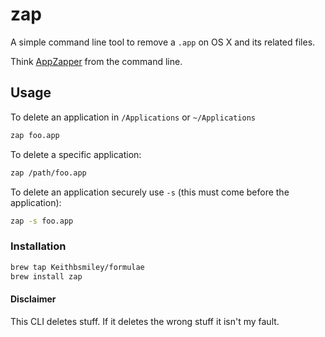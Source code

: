 # zap

A simple command line tool to remove a `.app` on OS X and its related
files.

Think [AppZapper](http://www.appzapper.com) from the command line.

## Usage

To delete an application in `/Applications` or `~/Applications`

```sh
zap foo.app
```

To delete a specific application:

```sh
zap /path/foo.app
```

To delete an application securely use `-s` (this must come before the
application):

```sh
zap -s foo.app
```

### Installation

```sh
brew tap Keithbsmiley/formulae
brew install zap
```

#### Disclaimer

This CLI deletes stuff. If it deletes the wrong stuff it isn't my fault.
